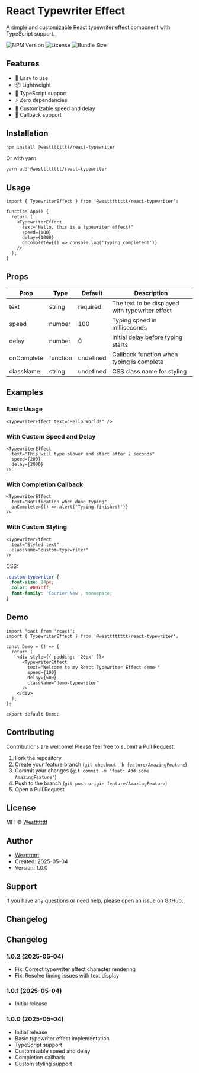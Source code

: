 # React Typewriter Effect

A simple and customizable React typewriter effect component with TypeScript support.

![NPM Version](https://img.shields.io/npm/v/@westttttttt/react-typewriter)
![License](https://img.shields.io/npm/l/@westttttttt/react-typewriter)
![Bundle Size](https://img.shields.io/bundlephobia/min/@westttttttt/react-typewriter)

## Features

- 🚀 Easy to use
- 📦 Lightweight
- 🎯 TypeScript support
- ⚡ Zero dependencies
- 🎨 Customizable speed and delay
- 🔧 Callback support

## Installation

```bash
npm install @westttttttt/react-typewriter
```

Or with yarn:

```bash
yarn add @westttttttt/react-typewriter
```

## Usage

```tsx
import { TypewriterEffect } from '@westttttttt/react-typewriter';

function App() {
  return (
    <TypewriterEffect
      text="Hello, this is a typewriter effect!"
      speed={100}
      delay={1000}
      onComplete={() => console.log('Typing completed!')}
    />
  );
}
```

## Props

| Prop | Type | Default | Description |
|------|------|---------|-------------|
| text | string | required | The text to be displayed with typewriter effect |
| speed | number | 100 | Typing speed in milliseconds |
| delay | number | 0 | Initial delay before typing starts |
| onComplete | function | undefined | Callback function when typing is complete |
| className | string | undefined | CSS class name for styling |

## Examples

### Basic Usage
```tsx
<TypewriterEffect text="Hello World!" />
```

### With Custom Speed and Delay
```tsx
<TypewriterEffect
  text="This will type slower and start after 2 seconds"
  speed={200}
  delay={2000}
/>
```

### With Completion Callback
```tsx
<TypewriterEffect
  text="Notification when done typing"
  onComplete={() => alert('Typing finished!')}
/>
```

### With Custom Styling
```tsx
<TypewriterEffect
  text="Styled text"
  className="custom-typewriter"
/>
```

CSS:
```css
.custom-typewriter {
  font-size: 24px;
  color: #007bff;
  font-family: 'Courier New', monospace;
}
```

## Demo

```tsx
import React from 'react';
import { TypewriterEffect } from '@westttttttt/react-typewriter';

const Demo = () => {
  return (
    <div style={{ padding: '20px' }}>
      <TypewriterEffect
        text="Welcome to my React Typewriter Effect demo!"
        speed={100}
        delay={500}
        className="demo-typewriter"
      />
    </div>
  );
};

export default Demo;
```

## Contributing

Contributions are welcome! Please feel free to submit a Pull Request.

1. Fork the repository
2. Create your feature branch (`git checkout -b feature/AmazingFeature`)
3. Commit your changes (`git commit -m 'feat: Add some AmazingFeature'`)
4. Push to the branch (`git push origin feature/AmazingFeature`)
5. Open a Pull Request

## License

MIT © [Westttttttt](https://github.com/Westttttttt)

## Author

- [Westttttttt](https://github.com/Westttttttt)
- Created: 2025-05-04
- Version: 1.0.0

## Support

If you have any questions or need help, please open an issue on [GitHub](https://github.com/Westttttttt/react-typewriter-effect/issues).

## Changelog
## Changelog

### 1.0.2 (2025-05-04)
- Fix: Correct typewriter effect character rendering
- Fix: Resolve timing issues with text display

### 1.0.1 (2025-05-04)
- Initial release

### 1.0.0 (2025-05-04)
- Initial release
- Basic typewriter effect implementation
- TypeScript support
- Customizable speed and delay
- Completion callback
- Custom styling support